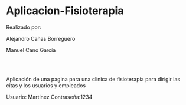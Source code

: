 # Aplicacion-Fisioterapia

Realizado por:

Alejandro Cañas Borreguero

Manuel Cano García

<br>
<br>

Aplicación de una pagina para una clinica de fisioterapia para dirigir las citas y los usuarios y empleados

Usuario: Martinez
Contraseña:1234
